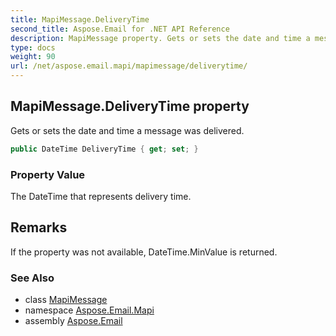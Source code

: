 ```yaml
---
title: MapiMessage.DeliveryTime
second_title: Aspose.Email for .NET API Reference
description: MapiMessage property. Gets or sets the date and time a message was delivered
type: docs
weight: 90
url: /net/aspose.email.mapi/mapimessage/deliverytime/
---
```

## MapiMessage.DeliveryTime property

Gets or sets the date and time a message was delivered.

```csharp
public DateTime DeliveryTime { get; set; }
```

### Property Value

The DateTime that represents delivery time.

## Remarks

If the property was not available, DateTime.MinValue is returned.

### See Also

* class [MapiMessage](../)
* namespace [Aspose.Email.Mapi](../../mapimessage/)
* assembly [Aspose.Email](../../../)


